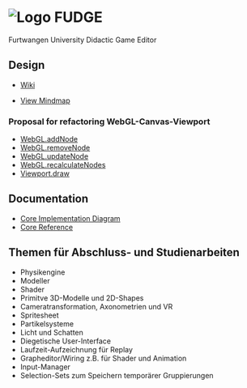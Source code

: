 # ![Logo](https://jirkadelloro.github.io/FUDGE/Logo/Fudge_48.png) FUDGE 
Furtwangen University Didactic Game Editor  

## Design
- [Wiki](https://github.com/JirkaDellOro/FUDGE/wiki)  
<!-- - [Core Proposal Diagram](http://www.plantuml.com/plantuml/proxy?fmt=svg&cache=no&src=https://jirkadelloro.github.io/FUDGE/Design/Core_Proposal.puml) -->
- [View Mindmap](https://jirkadelloro.github.io/FreeMindViewer/?map=FUDGE.mm&path=https://jirkadelloro.github.io/FUDGE)  

### Proposal for refactoring WebGL-Canvas-Viewport
- [WebGL.addNode](http://www.plantuml.com/plantuml/proxy?fmt=svg&cache=no&src=https://jirkadelloro.github.io/FUDGE/Design/WebGL_Proposal_Node-Processing.puml&idx=0)  
- [WebGL.removeNode](http://www.plantuml.com/plantuml/proxy?fmt=svg&cache=no&src=https://jirkadelloro.github.io/FUDGE/Design/WebGL_Proposal_Node-Processing.puml&idx=1)  
- [WebGL.updateNode](http://www.plantuml.com/plantuml/proxy?fmt=svg&cache=no&src=https://jirkadelloro.github.io/FUDGE/Design/WebGL_Proposal_Node-Processing.puml&idx=2)    
- [WebGL.recalculateNodes](http://www.plantuml.com/plantuml/proxy?fmt=svg&cache=no&src=https://jirkadelloro.github.io/FUDGE/Design/WebGL_Proposal_Node-Processing.puml&idx=3)    
- [Viewport.draw](http://www.plantuml.com/plantuml/proxy?fmt=svg&cache=no&src=https://jirkadelloro.github.io/FUDGE/Design/WebGL_Proposal_Viewport.puml&idx=0)    

## Documentation
- [Core Implementation Diagram](http://www.plantuml.com/plantuml/proxy?fmt=svg&cache=no&src=https://jirkadelloro.github.io/FUDGE/Design/Core.puml)
- [Core Reference](https://jirkadelloro.github.io/FUDGE/Core/reference/)

## Themen für Abschluss- und Studienarbeiten
- Physikengine  
- Modeller
- Shader
- Primitve 3D-Modelle und 2D-Shapes 
- Cameratransformation, Axonometrien und VR
- Spritesheet
- Partikelsysteme
- Licht und Schatten
- Diegetische User-Interface
- Laufzeit-Aufzeichnung für Replay
- Grapheditor/Wiring z.B. für Shader und Animation
- Input-Manager
- Selection-Sets zum Speichern temporärer Gruppierungen
